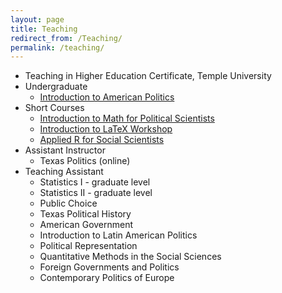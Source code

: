 ```yaml
---
layout: page
title: Teaching
redirect_from: /Teaching/
permalink: /teaching/
---
```


* Teaching in Higher Education Certificate, Temple University
* Undergraduate
  + [Introduction to American Politics](http://www.jabranham.com/GOV310L)
* Short Courses
  + [Introduction to Math for Political Scientists](https://www.github.com/jabranham/math-camp)
  + [Introduction to LaTeX Workshop](https://www.github.com/jabranham/latex-workshop)
  +
    [Applied R for Social Scientists](https://github.com/jabranham/applied-r-for-social-scientists)
* Assistant Instructor 
  + Texas Politics (online)
* Teaching Assistant 
  + Statistics I - graduate level
  + Statistics II - graduate level
  + Public Choice
  + Texas Political History
  + American Government 
  + Introduction to Latin American Politics 
  + Political Representation
  + Quantitative Methods in the Social Sciences
  + Foreign Governments and Politics
  + Contemporary Politics of Europe
